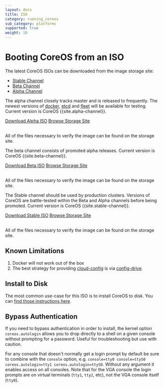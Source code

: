 ```yaml
---
layout: docs
title: ISO
category: running_coreos
sub_category: platforms
supported: true
weight: 10
---
```


# Booting CoreOS from an ISO

The latest CoreOS ISOs can be downloaded from the image storage site:

<div id="iso-images">
  <ul class="nav nav-tabs">
    <li class="active"><a href="#stable" data-toggle="tab">Stable Channel</a></li>
    <li><a href="#beta" data-toggle="tab">Beta Channel</a></li>
    <li><a href="#alpha" data-toggle="tab">Alpha Channel</a></li>
  </ul>
  <div class="tab-content coreos-docs-image-table">
    <div class="tab-pane" id="alpha">
      <div class="channel-info">
        <p>The alpha channel closely tracks master and is released to frequently. The newest versions of <a href="{{site.url}}/using-coreos/docker">docker</a>, <a href="{{site.url}}/using-coreos/etcd">etcd</a> and <a href="{{site.url}}/using-coreos/clustering">fleet</a> will be available for testing. Current version is CoreOS {{site.alpha-channel}}.</p>
      </div>
      <a href="http://alpha.release.core-os.net/amd64-usr/current/coreos_production_iso_image.iso" class="btn btn-primary">Download Alpha ISO</a>
      <a href="http://alpha.release.core-os.net/amd64-usr/current/" class="btn btn-default">Browse Storage Site</a>
      <br/><br/>
      <p>All of the files necessary to verify the image can be found on the storage site.</p>
    </div>
    <div class="tab-pane" id="beta">
      <div class="channel-info">
        <p>The beta channel consists of promoted alpha releases. Current version is CoreOS {{site.beta-channel}}.</p>
      </div>
      <a href="http://beta.release.core-os.net/amd64-usr/current/coreos_production_iso_image.iso" class="btn btn-primary">Download Beta ISO</a>
      <a href="http://beta.release.core-os.net/amd64-usr/current/" class="btn btn-default">Browse Storage Site</a>
      <br/><br/>
      <p>All of the files necessary to verify the image can be found on the storage site.</p>
    </div>
    <div class="tab-pane active" id="stable">
      <div class="channel-info">
        <p>The Stable channel should be used by production clusters. Versions of CoreOS are battle-tested within the Beta and Alpha channels before being promoted. Current version is CoreOS {{site.stable-channel}}.</p>
      </div>
      <a href="http://stable.release.core-os.net/amd64-usr/current/coreos_production_iso_image.iso" class="btn btn-primary">Download Stable ISO</a>
      <a href="http://stable.release.core-os.net/amd64-usr/current/" class="btn btn-default">Browse Storage Site</a>
      <br/><br/>
      <p>All of the files necessary to verify the image can be found on the storage site.</p>
    </div>
  </div>
</div>

## Known Limitations

1. Docker will not work out of the box
2. The best strategy for providing [cloud-config]({{site.url}}/docs/cluster-management/setup/cloudinit-cloud-config) is via [config-drive](https://github.com/coreos/coreos-cloudinit/blob/master/Documentation/config-drive.md).

## Install to Disk

The most common use-case for this ISO is to install CoreOS to disk. You can [find those instructions here]({{site.url}}/docs/running-coreos/bare-metal/installing-to-disk).

## Bypass Authentication

If you need to bypass authentication in order to install, the kernel option `coreos.autologin` allows you to drop directly to a shell on a given console without prompting for a password. Useful for troubleshooting but use with caution.

For any console that doesn't normally get a login prompt by default be sure to combine with the `console` option, e.g. `console=tty0 console=ttyS0 coreos.autologin=tty1 coreos.autologin=ttyS0`. Without any argument it enables access on all consoles. Note that for the VGA console the login prompts are on virtual terminals (`tty1`, `tty2`, etc), not the VGA console itself (`tty0`).